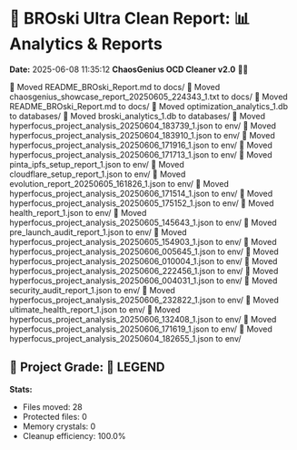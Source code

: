 # 🧹 BROski Ultra Clean Report: 📊 Analytics & Reports
**Date:** 2025-06-08 11:35:12
**ChaosGenius OCD Cleaner v2.0** 🧠💜

📁 Moved README_BROski_Report.md to docs/
📁 Moved chaosgenius_showcase_report_20250605_224343_1.txt to docs/
📁 Moved README_BROski_Report.md to docs/
📁 Moved optimization_analytics_1.db to databases/
📁 Moved broski_analytics_1.db to databases/
📁 Moved hyperfocus_project_analysis_20250604_183739_1.json to env/
📁 Moved hyperfocus_project_analysis_20250604_183910_1.json to env/
📁 Moved hyperfocus_project_analysis_20250606_171916_1.json to env/
📁 Moved hyperfocus_project_analysis_20250606_171713_1.json to env/
📁 Moved pinta_ipfs_setup_report_1.json to env/
📁 Moved cloudflare_setup_report_1.json to env/
📁 Moved evolution_report_20250605_161826_1.json to env/
📁 Moved hyperfocus_project_analysis_20250606_171514_1.json to env/
📁 Moved hyperfocus_project_analysis_20250605_175152_1.json to env/
📁 Moved health_report_1.json to env/
📁 Moved hyperfocus_project_analysis_20250605_145643_1.json to env/
📁 Moved pre_launch_audit_report_1.json to env/
📁 Moved hyperfocus_project_analysis_20250605_154903_1.json to env/
📁 Moved hyperfocus_project_analysis_20250606_005645_1.json to env/
📁 Moved hyperfocus_project_analysis_20250606_010004_1.json to env/
📁 Moved hyperfocus_project_analysis_20250606_222456_1.json to env/
📁 Moved hyperfocus_project_analysis_20250606_004031_1.json to env/
📁 Moved security_audit_report_1.json to env/
📁 Moved hyperfocus_project_analysis_20250606_232822_1.json to env/
📁 Moved ultimate_health_report_1.json to env/
📁 Moved hyperfocus_project_analysis_20250606_132408_1.json to env/
📁 Moved hyperfocus_project_analysis_20250606_171619_1.json to env/
📁 Moved hyperfocus_project_analysis_20250604_182655_1.json to env/

## 🧠 Project Grade: 💯 LEGEND
**Stats:**
- Files moved: 28
- Protected files: 0
- Memory crystals: 0
- Cleanup efficiency: 100.0%